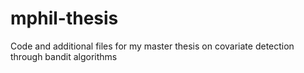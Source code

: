 # mphil-thesis
Code and additional files for my master thesis on covariate detection through bandit algorithms
